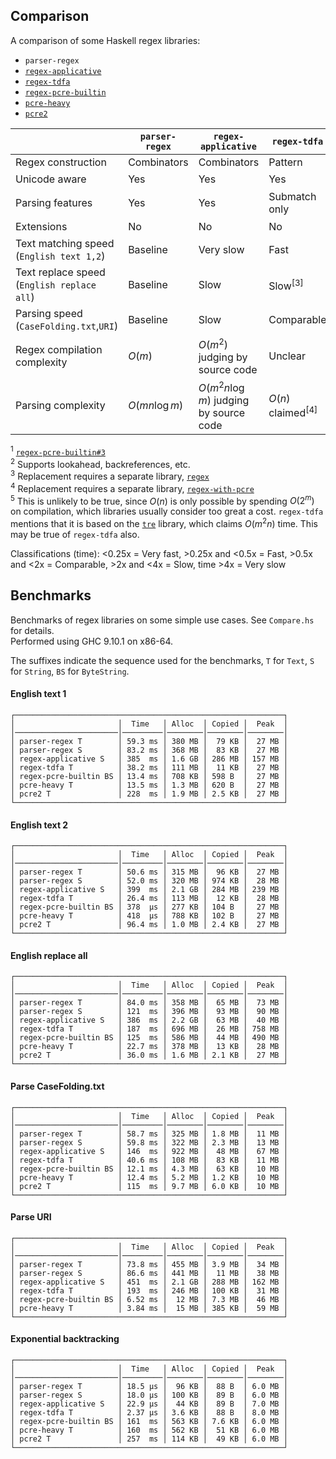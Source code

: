 ## Comparison

A comparison of some Haskell regex libraries:

* `parser-regex`
* [`regex-applicative`](https://hackage.haskell.org/package/regex-applicative)
* [`regex-tdfa`](https://hackage.haskell.org/package/regex-tdfa)
* [`regex-pcre-builtin`](https://hackage.haskell.org/package/regex-pcre-builtin)
* [`pcre-heavy`](https://hackage.haskell.org/package/pcre-heavy)
* [`pcre2`](https://hackage.haskell.org/package/pcre2)

| | `parser-regex` | `regex-applicative` | `regex-tdfa` | `regex-pcre-builtin` | `pcre-heavy` | `pcre2` |
| --- | --- | --- | --- | --- | --- | --- |
| Regex construction | Combinators | Combinators | Pattern | Pattern | Pattern | Pattern |
| Unicode aware | Yes | Yes | Yes | No<sup>[1]</sup> | No | Yes |
| Parsing features | Yes | Yes | Submatch only | Submatch only | Submatch only | Submatch only |
| Extensions | No | No | No | Yes<sup>[2]</sup> | Yes<sup>[2]</sup> | Yes<sup>[2]</sup> |
| Text matching speed<br/>(`English text 1,2`) | Baseline | Very slow | Fast | Very fast | Very fast | Slow |
| Text replace speed<br/>(`English replace all`) | Baseline | Slow | Slow<sup>[3]</sup> | Comparable<sup>[4]</sup> | Very fast | Fast |
| Parsing speed<br/>(`CaseFolding.txt`,`URI`) | Baseline | Slow | Comparable | Very fast | Very fast | ⚠ UTF-8 error |
| Regex compilation complexity | $O(m)$ | $O(m^2)$ judging by source code | Unclear | Unclear | Unclear | Unclear |
| Parsing complexity | $O(mn \log m)$ | $O(m^2 n \log m)$ judging by source code | $O(n)$ claimed<sup>[4]</sup> | $O(2^n)$ seen experimentally | $O(2^n)$ seen experimentally | $O(2^n)$ seen experimentally |

<sup>1</sup> [`regex-pcre-builtin#3`](https://github.com/audreyt/regex-pcre-builtin/issues/3)  
<sup>2</sup> Supports lookahead, backreferences, etc.  
<sup>3</sup> Replacement requires a separate library, [`regex`](https://hackage.haskell.org/package/regex)  
<sup>4</sup> Replacement requires a separate library, [`regex-with-pcre`](https://hackage.haskell.org/package/regex-with-pcre)  
<sup>5</sup> This is unlikely to be true, since $O(n)$ is only possible by
   spending $O(2^m)$ on compilation, which libraries usually consider too great
   a cost. `regex-tdfa` mentions that it is based on the [`tre`](https://github.com/laurikari/tre/)
   library, which claims $O(m^2 n)$ time. This may be true of `regex-tdfa` also.

Classifications (time): <0.25x = Very fast, >0.25x and <0.5x = Fast, >0.5x
and <2x = Comparable, >2x and <4x = Slow, time >4x = Very slow

## Benchmarks

Benchmarks of regex libraries on some simple use cases. See `Compare.hs` for
details.  
Performed using GHC 9.10.1 on x86-64.

The suffixes indicate the sequence used for the benchmarks, `T` for `Text`,
`S` for `String`, `BS` for `ByteString`.

#### English text 1

```
┌────────────────────────────────────────────────────────────┐
│                       │  Time   │ Alloc  │ Copied │  Peak  │
│───────────────────────│─────────│────────│────────│────────│
│ parser-regex T        │ 59.3 ms │ 380 MB │  79 KB │  27 MB │
│ parser-regex S        │ 83.2 ms │ 368 MB │  83 KB │  27 MB │
│ regex-applicative S   │ 385  ms │ 1.6 GB │ 286 MB │ 157 MB │
│ regex-tdfa T          │ 38.2 ms │ 111 MB │  11 KB │  27 MB │
│ regex-pcre-builtin BS │ 13.4 ms │ 708 KB │ 598 B  │  27 MB │
│ pcre-heavy T          │ 13.5 ms │ 1.3 MB │ 620 B  │  27 MB │
│ pcre2 T               │ 228  ms │ 1.9 MB │ 2.5 KB │  27 MB │
└────────────────────────────────────────────────────────────┘
```

#### English text 2


```
┌────────────────────────────────────────────────────────────┐
│                       │  Time   │ Alloc  │ Copied │  Peak  │
│───────────────────────│─────────│────────│────────│────────│
│ parser-regex T        │ 50.6 ms │ 315 MB │  96 KB │  27 MB │
│ parser-regex S        │ 52.0 ms │ 320 MB │ 974 KB │  28 MB │
│ regex-applicative S   │ 399  ms │ 2.1 GB │ 284 MB │ 239 MB │
│ regex-tdfa T          │ 26.4 ms │ 113 MB │  12 KB │  28 MB │
│ regex-pcre-builtin BS │ 378  μs │ 277 KB │ 104 B  │  27 MB │
│ pcre-heavy T          │ 418  μs │ 788 KB │ 102 B  │  27 MB │
│ pcre2 T               │ 96.4 ms │ 1.0 MB │ 2.4 KB │  27 MB │
└────────────────────────────────────────────────────────────┘
```

#### English replace all

```
┌────────────────────────────────────────────────────────────┐
│                       │  Time   │ Alloc  │ Copied │  Peak  │
│───────────────────────│─────────│────────│────────│────────│
│ parser-regex T        │ 84.0 ms │ 358 MB │  65 MB │  73 MB │
│ parser-regex S        │ 121  ms │ 396 MB │  93 MB │  90 MB │
│ regex-applicative S   │ 386  ms │ 2.2 GB │  63 MB │  40 MB │
│ regex-tdfa T          │ 187  ms │ 696 MB │  26 MB │ 758 MB │
│ regex-pcre-builtin BS │ 125  ms │ 586 MB │  44 MB │ 490 MB │
│ pcre-heavy T          │ 22.7 ms │ 378 MB │  13 KB │  28 MB │
│ pcre2 T               │ 36.0 ms │ 1.6 MB │ 2.1 KB │  27 MB │
└────────────────────────────────────────────────────────────┘
```

#### Parse CaseFolding.txt

```
┌────────────────────────────────────────────────────────────┐
│                       │  Time   │ Alloc  │ Copied │  Peak  │
│───────────────────────│─────────│────────│────────│────────│
│ parser-regex T        │ 58.7 ms │ 325 MB │ 1.8 MB │  11 MB │
│ parser-regex S        │ 59.8 ms │ 322 MB │ 2.3 MB │  13 MB │
│ regex-applicative S   │ 146  ms │ 922 MB │  48 MB │  67 MB │
│ regex-tdfa T          │ 40.6 ms │ 108 MB │  83 KB │  11 MB │
│ regex-pcre-builtin BS │ 12.1 ms │ 4.3 MB │  63 KB │  10 MB │
│ pcre-heavy T          │ 12.4 ms │ 5.2 MB │ 1.2 KB │  10 MB │
│ pcre2 T               │ 115  ms │ 9.7 MB │ 6.0 KB │  10 MB │
└────────────────────────────────────────────────────────────┘
```

#### Parse URI

```
┌────────────────────────────────────────────────────────────┐
│                       │  Time   │ Alloc  │ Copied │  Peak  │
│───────────────────────│─────────│────────│────────│────────│
│ parser-regex T        │ 73.8 ms │ 455 MB │ 3.9 MB │  34 MB │
│ parser-regex S        │ 86.6 ms │ 441 MB │  11 MB │  38 MB │
│ regex-applicative S   │ 451  ms │ 2.1 GB │ 288 MB │ 162 MB │
│ regex-tdfa T          │ 193  ms │ 246 MB │ 100 KB │  31 MB │
│ regex-pcre-builtin BS │ 6.52 ms │  12 MB │ 7.3 MB │  46 MB │
│ pcre-heavy T          │ 3.84 ms │  15 MB │ 385 KB │  59 MB │
└────────────────────────────────────────────────────────────┘
```

#### Exponential backtracking

```
┌────────────────────────────────────────────────────────────┐
│                       │  Time   │ Alloc  │ Copied │  Peak  │
│───────────────────────│─────────│────────│────────│────────│
│ parser-regex T        │ 18.5 μs │  96 KB │  88 B  │ 6.0 MB │
│ parser-regex S        │ 18.0 μs │ 100 KB │  89 B  │ 6.0 MB │
│ regex-applicative S   │ 22.9 μs │  44 KB │  89 B  │ 7.0 MB │
│ regex-tdfa T          │ 2.37 μs │ 3.6 KB │  88 B  │ 8.0 MB │
│ regex-pcre-builtin BS │ 161  ms │ 563 KB │ 7.6 KB │ 6.0 MB │
│ pcre-heavy T          │ 160  ms │ 562 KB │  51 KB │ 6.0 MB │
│ pcre2 T               │ 257  ms │ 114 KB │  49 KB │ 6.0 MB │
└────────────────────────────────────────────────────────────┘
```
